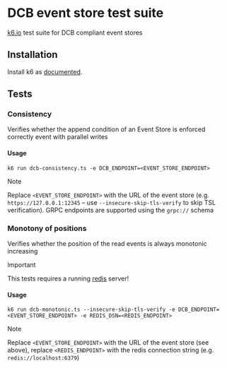 # DCB event store test suite

[k6.io](https://k6.io/) test suite for DCB compliant event stores

## Installation

Install k6 as [documented](https://grafana.com/docs/k6/latest/set-up/install-k6/).

## Tests

### Consistency

Verifies whether the append condition of an Event Store is enforced correctly event with parallel writes

#### Usage

```shell
k6 run dcb-consistency.ts -e DCB_ENDPOINT=<EVENT_STORE_ENDPOINT>
```

> [!NOTE]  
> Replace `<EVENT_STORE_ENDPOINT>` with the URL of the event store (e.g. `https://127.0.0.1:12345` – use `--insecure-skip-tls-verify` to skip TSL verification). GRPC endpoints are supported using the `grpc://` schema

### Monotony of positions

Verifies whether the position of the read events is always monotonic increasing

> [!IMPORTANT]
> This tests requires a running [redis](https://redis.io/) server!

#### Usage

```shell
k6 run dcb-monotonic.ts --insecure-skip-tls-verify -e DCB_ENDPOINT=<EVENT_STORE_ENDPOINT> -e REDIS_DSN=<REDIS_ENDPOINT>
```

> [!NOTE]  
> Replace `<EVENT_STORE_ENDPOINT>` with the URL of the event store (see above), replace `<REDIS_ENDPOINT>` with the redis connection string (e.g. `redis://localhost:6379`)
